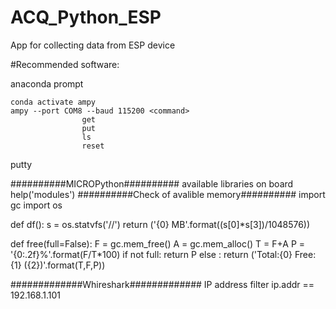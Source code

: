 # ACQ_Python_ESP
App for collecting data from ESP device

#Recommended software:

anaconda prompt

	conda activate ampy
	ampy --port COM8 --baud 115200 <command>
					get
					put
					ls
					reset

putty

##########MICROPython##########
available libraries on board
  help('modules')
##########Check of avalible memory##########
import gc
import os

def df():
  s = os.statvfs('//')
  return ('{0} MB'.format((s[0]*s[3])/1048576))

def free(full=False):
  F = gc.mem_free()
  A = gc.mem_alloc()
  T = F+A
  P = '{0:.2f}%'.format(F/T*100)
  if not full: return P
  else : return ('Total:{0} Free:{1} ({2})'.format(T,F,P))

#############Whireshark#############
IP address filter
ip.addr == 192.168.1.101